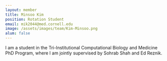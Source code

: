 ```yaml
---
layout: member
title: Minsoo Kim
position: Rotation Student
email: mik2044@med.cornell.edu
image: /assets/images/team/Kim-Minsoo.png
alum: false
---
```


I am a student in the Tri-Institutional Computational Biology and
Medicine PhD Program, where I am jointly supervised by Sohrab Shah and
Ed Reznik.
